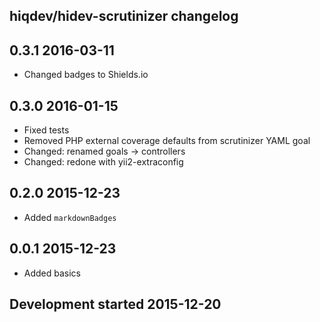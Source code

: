 hiqdev/hidev-scrutinizer changelog
----------------------------------

## 0.3.1 2016-03-11

- Changed badges to Shields.io

## 0.3.0 2016-01-15

- Fixed tests
- Removed PHP external coverage defaults from scrutinizer YAML goal
- Changed: renamed goals -> controllers
- Changed: redone with yii2-extraconfig

## 0.2.0 2015-12-23

- Added `markdownBadges`

## 0.0.1 2015-12-23

- Added basics

## Development started 2015-12-20

